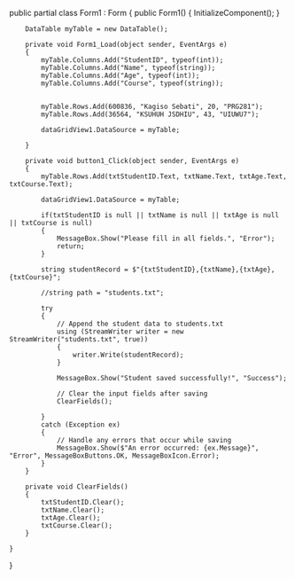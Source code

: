 public partial class Form1 : Form
    {
        public Form1()
        {
            InitializeComponent();
        }

        DataTable myTable = new DataTable();

        private void Form1_Load(object sender, EventArgs e)
        {
            myTable.Columns.Add("StudentID", typeof(int));
            myTable.Columns.Add("Name", typeof(string));
            myTable.Columns.Add("Age", typeof(int));
            myTable.Columns.Add("Course", typeof(string));


            myTable.Rows.Add(600836, "Kagiso Sebati", 20, "PRG281");
            myTable.Rows.Add(36564, "KSUHUH JSDHIU", 43, "UIUWU7");

            dataGridView1.DataSource = myTable;

        }

        private void button1_Click(object sender, EventArgs e)
        {
            myTable.Rows.Add(txtStudentID.Text, txtName.Text, txtAge.Text, txtCourse.Text);

            dataGridView1.DataSource = myTable;

            if(txtStudentID is null || txtName is null || txtAge is null || txtCourse is null)
            {
                MessageBox.Show("Please fill in all fields.", "Error");
                return;
            }

            string studentRecord = $"{txtStudentID},{txtName},{txtAge},{txtCourse}";

            //string path = "students.txt";

            try
            {
                // Append the student data to students.txt
                using (StreamWriter writer = new StreamWriter("students.txt", true))
                {
                    writer.Write(studentRecord);
                }

                MessageBox.Show("Student saved successfully!", "Success");

                // Clear the input fields after saving
                ClearFields();
               
            }
            catch (Exception ex)
            {
                // Handle any errors that occur while saving
                MessageBox.Show($"An error occurred: {ex.Message}", "Error", MessageBoxButtons.OK, MessageBoxIcon.Error);
            }
        }

        private void ClearFields()
        {
            txtStudentID.Clear();
            txtName.Clear();
            txtAge.Clear();
            txtCourse.Clear();
        }

    }
}

